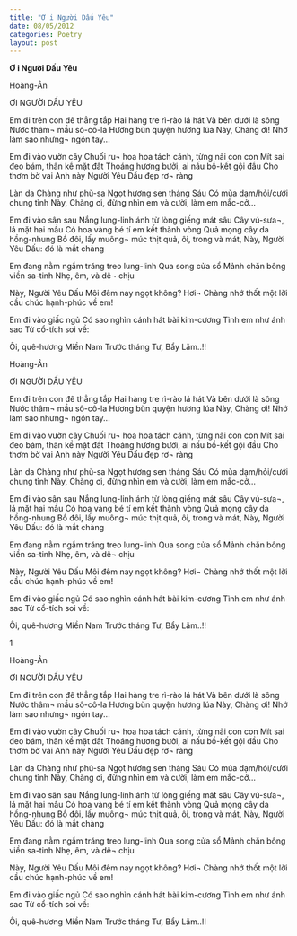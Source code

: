 ```yaml
---
title: "Ơ i Người Dấu Yêu"
date: 08/05/2012
categories: Poetry
layout: post
---
```


**Ơ i Người Dấu Yêu**

Hoàng-Ân



ƠI NGƯỜI DẤU YÊU


Em đi trên con đê thẳng tắp
Hai hàng tre rì-rào lá hát
Và bên dưới là sông
Nước thâm¬ mầu sô-cô-la
Hương bùn quyện hương lúa
Này, Chàng ơi!
Nhớ làm sao nhưng¬ ngón tay...

Em đi vào vườn cây
Chuối ru¬ hoa
hoa tách cánh, từng nải con con
Mít sai đeo bám, thân kề mặt đất
Thoáng hương bưởi, ai
    nấu bồ-kết gội đầu
Cho thơm bờ vai Anh
này Người Yêu Dấu đẹp rơ¬ ràng

Làn da Chàng như phù-sa
Ngọt hương sen tháng Sáu
Có mùa dạm/hỏi/cưới chung tình
Này, Chàng ơi, đừng
    nhìn em
    và cười,
    làm em mắc-cở...

Em đi vào sân sau
Nắng lung-linh ánh từ lòng giếng mát sâu
Cây vú-sưa¬, lá mặt hai mầu
Có hoa vàng bé tí em kết thành vòng
Quả mọng cây da hồng-nhung
Bổ đôi, lấy muông¬ múc thịt quả, ôi,
    trong và mát,
Này, Người Yêu Dấu: đó là mắt chàng

Em đang nằm ngắm trăng treo lung-linh
Qua song cửa sổ
Mảnh chăn bông viền sa-tinh
Nhẹ, êm, và dê¬ chịu

Này, Người Yêu Dấu
Môi đêm nay ngọt không?
Hơi¬ Chàng nhớ thốt
    một lời cầu chúc hạnh-phúc
    về em!

Em đi vào giấc ngủ
Có sao nghìn cánh
hát bài kim-cương
Tình em như ánh sao
Từ cổ-tích soi về:

Ôi, quê-hương Miền Nam
Trước tháng Tư, Bẩy Lăm..!!

Hoàng-Ân



ƠI NGƯỜI DẤU YÊU


Em đi trên con đê thẳng tắp
Hai hàng tre rì-rào lá hát
Và bên dưới là sông
Nước thâm¬ mầu sô-cô-la
Hương bùn quyện hương lúa
Này, Chàng ơi!
Nhớ làm sao nhưng¬ ngón tay...

Em đi vào vườn cây
Chuối ru¬ hoa
hoa tách cánh, từng nải con con
Mít sai đeo bám, thân kề mặt đất
Thoáng hương bưởi, ai
    nấu bồ-kết gội đầu
Cho thơm bờ vai Anh
này Người Yêu Dấu đẹp rơ¬ ràng

Làn da Chàng như phù-sa
Ngọt hương sen tháng Sáu
Có mùa dạm/hỏi/cưới chung tình
Này, Chàng ơi, đừng
    nhìn em
    và cười,
    làm em mắc-cở...

Em đi vào sân sau
Nắng lung-linh ánh từ lòng giếng mát sâu
Cây vú-sưa¬, lá mặt hai mầu
Có hoa vàng bé tí em kết thành vòng
Quả mọng cây da hồng-nhung
Bổ đôi, lấy muông¬ múc thịt quả, ôi,
    trong và mát,
Này, Người Yêu Dấu: đó là mắt chàng

Em đang nằm ngắm trăng treo lung-linh
Qua song cửa sổ
Mảnh chăn bông viền sa-tinh
Nhẹ, êm, và dê¬ chịu

Này, Người Yêu Dấu
Môi đêm nay ngọt không?
Hơi¬ Chàng nhớ thốt
    một lời cầu chúc hạnh-phúc
    về em!

Em đi vào giấc ngủ
Có sao nghìn cánh
hát bài kim-cương
Tình em như ánh sao
Từ cổ-tích soi về:

Ôi, quê-hương Miền Nam
Trước tháng Tư, Bẩy Lăm..!!

1

Hoàng-Ân



ƠI NGƯỜI DẤU YÊU


Em đi trên con đê thẳng tắp
Hai hàng tre rì-rào lá hát
Và bên dưới là sông
Nước thâm¬ mầu sô-cô-la
Hương bùn quyện hương lúa
Này, Chàng ơi!
Nhớ làm sao nhưng¬ ngón tay...

Em đi vào vườn cây
Chuối ru¬ hoa
hoa tách cánh, từng nải con con
Mít sai đeo bám, thân kề mặt đất
Thoáng hương bưởi, ai
    nấu bồ-kết gội đầu
Cho thơm bờ vai Anh
này Người Yêu Dấu đẹp rơ¬ ràng

Làn da Chàng như phù-sa
Ngọt hương sen tháng Sáu
Có mùa dạm/hỏi/cưới chung tình
Này, Chàng ơi, đừng
    nhìn em
    và cười,
    làm em mắc-cở...

Em đi vào sân sau
Nắng lung-linh ánh từ lòng giếng mát sâu
Cây vú-sưa¬, lá mặt hai mầu
Có hoa vàng bé tí em kết thành vòng
Quả mọng cây da hồng-nhung
Bổ đôi, lấy muông¬ múc thịt quả, ôi,
    trong và mát,
Này, Người Yêu Dấu: đó là mắt chàng

Em đang nằm ngắm trăng treo lung-linh
Qua song cửa sổ
Mảnh chăn bông viền sa-tinh
Nhẹ, êm, và dê¬ chịu

Này, Người Yêu Dấu
Môi đêm nay ngọt không?
Hơi¬ Chàng nhớ thốt
    một lời cầu chúc hạnh-phúc
    về em!

Em đi vào giấc ngủ
Có sao nghìn cánh
hát bài kim-cương
Tình em như ánh sao
Từ cổ-tích soi về:

Ôi, quê-hương Miền Nam
Trước tháng Tư, Bẩy Lăm..!!
